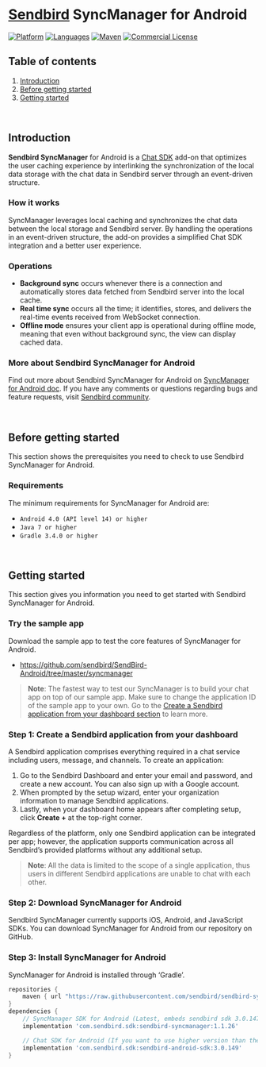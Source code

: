 # [Sendbird](https://sendbird.com) SyncManager for Android

[![Platform](https://img.shields.io/badge/platform-android-orange.svg)](https://github.com/sendbird/sendbird-syncmanager-android)
[![Languages](https://img.shields.io/badge/language-java-orange.svg)](https://github.com/sendbird/sendbird-syncmanager-android)
[![Maven](https://img.shields.io/badge/maven-v1.1.28-green.svg)](https://github.com/sendbird/sendbird-syncmanager-android/tree/master/com/sendbird/sdk/sendbird-syncmanager/1.1.28)
[![Commercial License](https://img.shields.io/badge/license-Commercial-brightgreen.svg)](https://github.com/sendbird/sendbird-syncmanager-android/blob/master/LICENSE.md)

## Table of contents

  1. [Introduction](#introduction)
  1. [Before getting started](#before-getting-started)
  1. [Getting started](#getting-started)

<br />

## Introduction

**Sendbird SyncManager** for Android is a [Chat SDK](https://github.com/sendbird/SendBird-SDK-Android) add-on that optimizes the user caching experience by interlinking the synchronization of the local data storage with the chat data in Sendbird server through an event-driven structure.

### How it works

SyncManager leverages local caching and synchronizes the chat data between the local storage and Sendbird server. By handling the operations in an event-driven structure, the add-on provides a simplified Chat SDK integration and a better user experience. 

### Operations

- **Background sync** occurs whenever there is a connection and automatically stores data fetched from Sendbird server into the local cache. 
- **Real time sync** occurs all the time; it identifies, stores, and delivers the real-time events received from WebSocket connection. 
- **Offline mode** ensures your client app is operational during offline mode, meaning that even without background sync, the view can display cached data. 

### More about Sendbird SyncManager for Android

Find out more about Sendbird SyncManager for Android on [SyncManager for Android doc](https://sendbird.com/docs/syncmanager/v1/android/getting-started/about-syncmanager). If you have any comments or questions regarding bugs and feature requests, visit [Sendbird community](https://community.sendbird.com). 

<br />

## Before getting started

This section shows the prerequisites you need to check to use Sendbird SyncManager for Android.

### Requirements 

The minimum requirements for SyncManager for Android are:

- `Android 4.0 (API level 14) or higher`
- `Java 7 or higher`
- `Gradle 3.4.0 or higher`

<br />

## Getting started

This section gives you information you need to get started with Sendbird SyncManager for Android. 

### Try the sample app

Download the sample app to test the core features of SyncManager for Android. 

- https://github.com/sendbird/SendBird-Android/tree/master/syncmanager

> **Note**: The fastest way to test our SyncManager is to build your chat app on top of our sample app. Make sure to change the application ID of the sample app to your own. Go to the [Create a Sendbird application from your dashboard section](#step-1-create-a-sendbird-application-from-your-dashboard) to learn more.

### Step 1: Create a Sendbird application from your dashboard

A Sendbird application comprises everything required in a chat service including users, message, and channels. To create an application:

1. Go to the Sendbird Dashboard and enter your email and password, and create a new account. You can also sign up with a Google account.
2. When prompted by the setup wizard, enter your organization information to manage Sendbird applications.
3. Lastly, when your dashboard home appears after completing setup, click **Create +** at the top-right corner.

Regardless of the platform, only one Sendbird application can be integrated per app; however, the application supports communication across all Sendbird’s provided platforms without any additional setup. 

> **Note**: All the data is limited to the scope of a single application, thus users in different Sendbird applications are unable to chat with each other. 

### Step 2: Download SyncManager for Android

Sendbird SyncManager currently supports iOS, Android, and JavaScript SDKs. You can download SyncManager for Android from our repository on GitHub.

### Step 3: Install SyncManager for Android

SyncManager for Android is installed through ‘Gradle’.

```gradle
repositories {
    maven { url "https://raw.githubusercontent.com/sendbird/sendbird-syncmanager-android/master/" }
}
dependencies {
    // SyncManager SDK for Android (Latest, embeds sendbird sdk 3.0.147)
    implementation 'com.sendbird.sdk:sendbird-syncmanager:1.1.26'

    // Chat SDK for Android (If you want to use higher version than the version embedded in the sync manager)
    implementation 'com.sendbird.sdk:sendbird-android-sdk:3.0.149'
}
```

